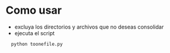# Como usar

* excluya los directorios y archivos que no deseas consolidar
* ejecuta el script
```python
  python toonefile.py
```
  
